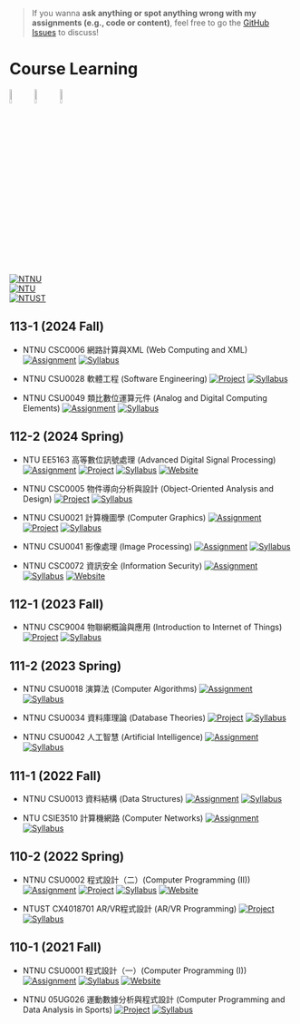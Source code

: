 > If you wanna **ask anything or spot anything wrong with my assignments (e.g., code or content)**, feel free to go the [GitHub Issues](https://github.com/ryanlinjui/course-learning/issues) to discuss!

# Course Learning

<p align="left">
    <img width="8%" src="https://github.com/user-attachments/assets/30404943-7f4a-4135-9d2f-4085e4209222">
    <img width="8%" src="https://github.com/user-attachments/assets/eff58011-d51a-448d-bf52-269d7d82cde6">
    <img width="8%" src="https://github.com/user-attachments/assets/c988d50f-0bcb-47c4-be8b-401375562097">
</p>

[![NTNU](https://img.shields.io/badge/NTNU-國立臺灣師範大學_National_Taiwan_Normal_University-white?logo=bookstack&logoColor=f5f5f5)](https://www.ntnu.edu.tw)  
[![NTU](https://img.shields.io/badge/NTU-國立臺灣大學_National_Taiwan_University-white?logo=bookstack&logoColor=f5f5f5)](https://www.ntu.edu.tw)  
[![NTUST](https://img.shields.io/badge/NTUST-國立臺灣科技大學_National_Taiwan_University_of_Science_and_Technology-white?logo=bookstack&logoColor=f5f5f5)](https://www.ntust.edu.tw)

## 113-1 (2024 Fall)

- NTNU CSC0006 網路計算與XML (Web Computing and XML)
[![Assignment](https://img.shields.io/badge/Assignment-black?style=plastic&logo=github&logoColor=ffffff)](./NTNU-XML)
[![Syllabus](https://img.shields.io/badge/Syllabus-black?style=plastic&logo=alwaysdata&logoColor=ffffff)](https://courseap2.itc.ntnu.edu.tw/acadmOpenCourse/SyllabusCtrl?year=113&term=1&courseCode=CSC0006&courseGroup=&deptCode=SU47&formS=&classes1=9&deptGroup=)

- NTNU CSU0028 軟體工程 (Software Engineering)
[![Project](https://img.shields.io/badge/Project-black?style=plastic&logo=gurobi&logoColor=ffffff)](https://github.com/hinagiku-dev/Hinagiku)
[![Syllabus](https://img.shields.io/badge/Syllabus-black?style=plastic&logo=alwaysdata&logoColor=ffffff)](https://courseap2.itc.ntnu.edu.tw/acadmOpenCourse/SyllabusCtrl?year=113&term=1&courseCode=CSU0028&courseGroup=&deptCode=SU47&formS=3&classes1=&deptGroup=)

- NTNU CSU0049 類比數位運算元件 (Analog and Digital Computing Elements)
[![Assignment](https://img.shields.io/badge/Assignment-black?style=plastic&logo=github&logoColor=ffffff)](./NTNU-analog-digital-computing-elements)
[![Syllabus](https://img.shields.io/badge/Syllabus-black?style=plastic&logo=alwaysdata&logoColor=ffffff)](https://courseap2.itc.ntnu.edu.tw/acadmOpenCourse/SyllabusCtrl?year=113&term=1&courseCode=CSU0049&courseGroup=&deptCode=SU47&formS=&classes1=&deptGroup=)

## 112-2 (2024 Spring)

- NTU EE5163 高等數位訊號處理 (Advanced Digital Signal Processing)
[![Assignment](https://img.shields.io/badge/Assignment-black?style=plastic&logo=github&logoColor=ffffff)](./NTU-ADSP)
[![Project](https://img.shields.io/badge/Project-black?style=plastic&logo=gurobi&logoColor=ffffff)](https://github.com/ryanlinjui/AudioFlex)
[![Syllabus](https://img.shields.io/badge/Syllabus-black?style=plastic&logo=alwaysdata&logoColor=ffffff)](https://nol.ntu.edu.tw/nol/coursesearch/print_table.php?course_id=921%20U1930&class=&dpt_code=9210&ser_no=60849&semester=112-2&%20lang=CH)
[![Website](https://img.shields.io/badge/Website-black?style=plastic&logo=html5&logoColor=ffffff)](http://djj.ee.ntu.edu.tw/ADSP.htm)

- NTNU CSC0005 物件導向分析與設計 (Object-Oriented Analysis and Design)
[![Project](https://img.shields.io/badge/Project-black?style=plastic&logo=gurobi&logoColor=ffffff)](https://github.com/KennethOng02/PetCoin)
[![Syllabus](https://img.shields.io/badge/Syllabus-black?style=plastic&logo=alwaysdata&logoColor=ffffff)](https://courseap2.itc.ntnu.edu.tw/acadmOpenCourse/SyllabusCtrl?year=112&term=2&courseCode=CSC0005&courseGroup=&deptCode=SU47&formS=&classes1=9&deptGroup=)

- NTNU CSU0021 計算機圖學 (Computer Graphics)
[![Assignment](https://img.shields.io/badge/Assignment-black?style=plastic&logo=github&logoColor=ffffff)](./NTNU-computer-graphics)
[![Project](https://img.shields.io/badge/Project-black?style=plastic&logo=gurobi&logoColor=ffffff)](./NTNU-computer-graphics/FinalProject)
[![Syllabus](https://img.shields.io/badge/Syllabus-black?style=plastic&logo=alwaysdata&logoColor=ffffff)](https://courseap2.itc.ntnu.edu.tw/acadmOpenCourse/SyllabusCtrl?year=112&term=2&courseCode=CSU0021&courseGroup=&deptCode=SU47&formS=3&classes1=&deptGroup=)

- NTNU CSU0041 影像處理 (Image Processing)
[![Assignment](https://img.shields.io/badge/Assignment-black?style=plastic&logo=github&logoColor=ffffff)](./NTNU-image-processing)
[![Syllabus](https://img.shields.io/badge/Syllabus-black?style=plastic&logo=alwaysdata&logoColor=ffffff)](https://courseap2.itc.ntnu.edu.tw/acadmOpenCourse/SyllabusCtrl?year=112&term=2&courseCode=CSU0041&courseGroup=&deptCode=SU47&formS=3&classes1=&deptGroup=)

- NTNU CSC0072 資訊安全 (Information Security)
[![Assignment](https://img.shields.io/badge/Assignment-black?style=plastic&logo=github&logoColor=ffffff)](./NTNU-information-security)
[![Syllabus](https://img.shields.io/badge/Syllabus-black?style=plastic&logo=alwaysdata&logoColor=ffffff)](https://courseap2.itc.ntnu.edu.tw/acadmOpenCourse/SyllabusCtrl?year=112&term=2&courseCode=CSC0072&courseGroup=&deptCode=SU47&formS=&classes1=9&deptGroup=)
[![Website](https://img.shields.io/badge/Website-black?style=plastic&logo=html5&logoColor=ffffff)](https://sites.google.com/gapps.ntnu.edu.tw/neokent/teaching/2024spring-information-security?authuser=0)

## 112-1 (2023 Fall)

- NTNU CSC9004 物聯網概論與應用 (Introduction to Internet of Things)
[![Project](https://img.shields.io/badge/Project-black?style=plastic&logo=gurobi&logoColor=ffffff)](https://github.com/ryanlinjui/iot-powersquat-optimize)
[![Syllabus](https://img.shields.io/badge/Syllabus-black?style=plastic&logo=alwaysdata&logoColor=ffffff)](https://courseap2.itc.ntnu.edu.tw/acadmOpenCourse/SyllabusCtrl?year=112&term=1&courseCode=CSC9004&courseGroup=&deptCode=SU47&formS=&classes1=9&deptGroup=)

## 111-2 (2023 Spring)
 
- NTNU CSU0018 演算法 (Computer Algorithms)
[![Assignment](https://img.shields.io/badge/Assignment-black?style=plastic&logo=github&logoColor=ffffff)](./NTNU-algorithms)
[![Syllabus](https://img.shields.io/badge/Syllabus-black?style=plastic&logo=alwaysdata&logoColor=ffffff)](https://courseap2.itc.ntnu.edu.tw/acadmOpenCourse/SyllabusCtrl?year=111&term=2&courseCode=CSU0018&courseGroup=A&deptCode=SU47&formS=2&classes1=&deptGroup=)
 
- NTNU CSU0034 資料庫理論 (Database Theories)
[![Project](https://img.shields.io/badge/Project-black?style=plastic&logo=gurobi&logoColor=ffffff)](https://github.com/JacobLinCool/Privy-Council)
[![Syllabus](https://img.shields.io/badge/Syllabus-black?style=plastic&logo=alwaysdata&logoColor=ffffff)](https://courseap2.itc.ntnu.edu.tw/acadmOpenCourse/SyllabusCtrl?year=111&term=2&courseCode=CSU0034&courseGroup=&deptCode=SU47&formS=3&classes1=&deptGroup=)

- NTNU CSU0042 人工智慧 (Artificial Intelligence)
[![Assignment](https://img.shields.io/badge/Assignment-black?style=plastic&logo=github&logoColor=ffffff)](./NTNU-artificial-intelligence)
[![Syllabus](https://img.shields.io/badge/Syllabus-black?style=plastic&logo=alwaysdata&logoColor=ffffff)](https://courseap2.itc.ntnu.edu.tw/acadmOpenCourse/SyllabusCtrl?year=111&term=2&courseCode=CSU0042&courseGroup=&deptCode=SU47&formS=3&classes1=&deptGroup=)

## 111-1 (2022 Fall)

- NTNU CSU0013 資料結構 (Data Structures)
[![Assignment](https://img.shields.io/badge/Assignment-black?style=plastic&logo=github&logoColor=ffffff)](./NTNU-data-structures)
[![Syllabus](https://img.shields.io/badge/Syllabus-black?style=plastic&logo=alwaysdata&logoColor=ffffff)](https://courseap2.itc.ntnu.edu.tw/acadmOpenCourse/SyllabusCtrl?year=111&term=1&courseCode=CSU0013&courseGroup=&deptCode=SU47&formS=2&classes1=&deptGroup=)

- NTU CSIE3510 計算機網路 (Computer Networks)
[![Assignment](https://img.shields.io/badge/Assignment-black?style=plastic&logo=github&logoColor=ffffff)](./NTU-computer-networks)
[![Syllabus](https://img.shields.io/badge/Syllabus-black?style=plastic&logo=alwaysdata&logoColor=ffffff)](https://nol.ntu.edu.tw/nol/coursesearch/print_table.php?course_id=902%2039130&class=01&dpt_code=9020&ser_no=33944&semester=111-1&%20lang=CH)

## 110-2 (2022 Spring)

- NTNU CSU0002 程式設計（二）(Computer Programming (II))
[![Assignment](https://img.shields.io/badge/Assignment-black?style=plastic&logo=github&logoColor=ffffff)](./NTNU-computer-programming)
[![Project](https://img.shields.io/badge/Project-black?style=plastic&logo=gurobi&logoColor=ffffff)](https://github.com/ryanlinjui/bang)
[![Syllabus](https://img.shields.io/badge/Syllabus-black?style=plastic&logo=alwaysdata&logoColor=ffffff)](https://courseap2.itc.ntnu.edu.tw/acadmOpenCourse/SyllabusCtrl?year=110&term=2&courseCode=CSU0002&courseGroup=A&deptCode=SU47&formS=1&classes1=&deptGroup=)
[![Website](https://img.shields.io/badge/Website-black?style=plastic&logo=html5&logoColor=ffffff)](https://sites.google.com/gapps.ntnu.edu.tw/neokent/teaching/past-courses/2022spring-computer-programming-ii?authuser=0)

- NTUST CX4018701 AR/VR程式設計 (AR/VR Programming)
[![Project](https://img.shields.io/badge/Project-black?style=plastic&logo=gurobi&logoColor=ffffff)](https://github.com/ryanlinjui/VR-tic-tac-toe)
[![Syllabus](https://img.shields.io/badge/Syllabus-black?style=plastic&logo=alwaysdata&logoColor=ffffff)](https://dss20.ntust.edu.tw/Edua/app/qry_linkoutline.aspx?semester=1102&courseno=CX4018701)

## 110-1 (2021 Fall)

- NTNU CSU0001 程式設計（一）(Computer Programming (I))
[![Assignment](https://img.shields.io/badge/Assignment-black?style=plastic&logo=github&logoColor=ffffff)](./NTNU-computer-programming)
[![Syllabus](https://img.shields.io/badge/Syllabus-black?style=plastic&logo=alwaysdata&logoColor=ffffff)](https://courseap2.itc.ntnu.edu.tw/acadmOpenCourse/SyllabusCtrl?year=110&term=1&courseCode=CSU0001&courseGroup=C&deptCode=SU47&formS=1&classes1=&deptGroup=)
[![Website](https://img.shields.io/badge/Website-black?style=plastic&logo=html5&logoColor=ffffff)](https://sites.google.com/gapps.ntnu.edu.tw/neokent/teaching/past-courses/2021fall-computer-programming-i?authuser=0)

- NTNU 05UG026 運動數據分析與程式設計 (Computer Programming and Data Analysis in Sports)
[![Project](https://img.shields.io/badge/Project-black?style=plastic&logo=gurobi&logoColor=ffffff)](https://github.com/ryanlinjui/LoL-helper-linebot)
[![Syllabus](https://img.shields.io/badge/Syllabus-black?style=plastic&logo=alwaysdata&logoColor=ffffff)](https://courseap2.itc.ntnu.edu.tw/acadmOpenCourse/SyllabusCtrl?year=110&term=1&courseCode=05UG026&courseGroup=&deptCode=GU&formS=&classes1=&deptGroup=)
